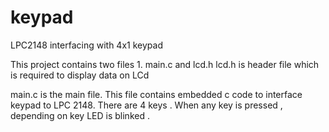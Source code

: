 # keypad
LPC2148 interfacing with 4x1 keypad

This project contains two files 1. main.c and lcd.h
lcd.h is header file which is required to display data on LCd

main.c is the main file. This file contains embedded c code to interface keypad to LPC 2148.
There are 4 keys . When any key is pressed , depending on key LED is blinked
.
